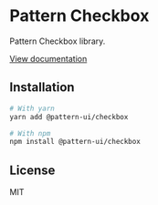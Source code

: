 # Pattern Checkbox

Pattern Checkbox library.

[View documentation](https://pattern.icu/)

## Installation

```sh
# With yarn
yarn add @pattern-ui/checkbox

# With npm
npm install @pattern-ui/checkbox
```

## License

MIT
